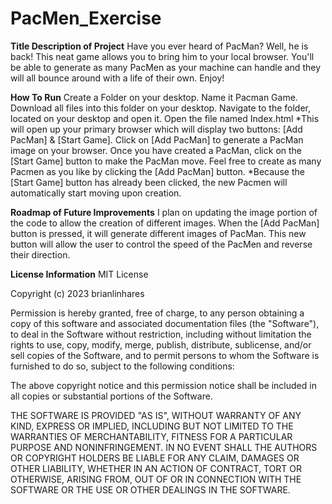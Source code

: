 # PacMen_Exercise

**Title Description of Project**
Have you ever heard of PacMan? Well, he is back! This neat game allows you to bring him to your local browser. You'll be able to generate as many PacMen as your machine can handle and they will all bounce around with a life of their own. Enjoy!

**How To Run**
Create a Folder on your desktop. Name it Pacman Game.
Download all files into this folder on your desktop. 
Navigate to the folder, located on your desktop and open it.
Open the file named Index.html
  *This will open up your primary browser which will display two buttons: [Add PacMan] & [Start Game].
Click on [Add PacMan] to generate a PacMan image on your browser.
Once you have created a PacMan, click on the [Start Game] button to make the PacMan move.
Feel free to create as many Pacmen as you like by clicking the [Add PacMan] button. 
  *Because the [Start Game] button has already been clicked, the new Pacmen will automatically start moving upon creation.

**Roadmap of Future Improvements**
I plan on updating the image portion of the code to allow the creation of different images. When the [Add PacMan] button is pressed, it will generate different images of PacMan. 
This new button will allow the user to control the speed of the PacMen and reverse their direction.

**License Information**
MIT License

Copyright (c) 2023 brianlinhares

Permission is hereby granted, free of charge, to any person obtaining a copy
of this software and associated documentation files (the "Software"), to deal
in the Software without restriction, including without limitation the rights
to use, copy, modify, merge, publish, distribute, sublicense, and/or sell
copies of the Software, and to permit persons to whom the Software is
furnished to do so, subject to the following conditions:

The above copyright notice and this permission notice shall be included in all
copies or substantial portions of the Software.

THE SOFTWARE IS PROVIDED "AS IS", WITHOUT WARRANTY OF ANY KIND, EXPRESS OR
IMPLIED, INCLUDING BUT NOT LIMITED TO THE WARRANTIES OF MERCHANTABILITY,
FITNESS FOR A PARTICULAR PURPOSE AND NONINFRINGEMENT. IN NO EVENT SHALL THE
AUTHORS OR COPYRIGHT HOLDERS BE LIABLE FOR ANY CLAIM, DAMAGES OR OTHER
LIABILITY, WHETHER IN AN ACTION OF CONTRACT, TORT OR OTHERWISE, ARISING FROM,
OUT OF OR IN CONNECTION WITH THE SOFTWARE OR THE USE OR OTHER DEALINGS IN THE
SOFTWARE.
